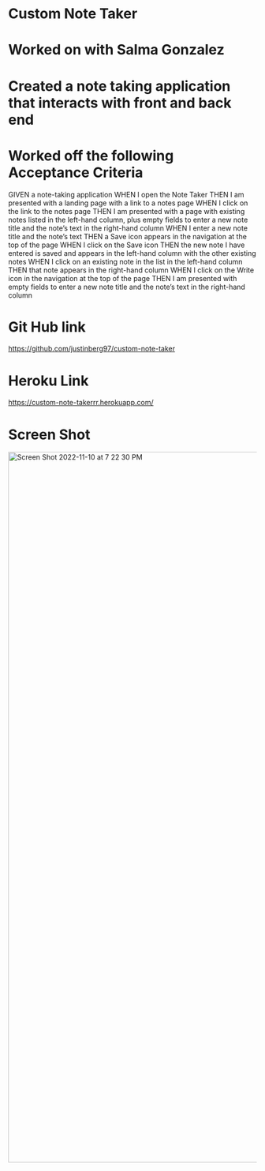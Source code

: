 # Custom Note Taker 

# Worked on with Salma Gonzalez 

# Created a note taking application that interacts with front and back end

# Worked off the following Acceptance Criteria

GIVEN a note-taking application
WHEN I open the Note Taker
THEN I am presented with a landing page with a link to a notes page
WHEN I click on the link to the notes page
THEN I am presented with a page with existing notes listed in the left-hand column, plus empty fields to enter a new note title and the note’s text in the right-hand column
WHEN I enter a new note title and the note’s text
THEN a Save icon appears in the navigation at the top of the page
WHEN I click on the Save icon
THEN the new note I have entered is saved and appears in the left-hand column with the other existing notes
WHEN I click on an existing note in the list in the left-hand column
THEN that note appears in the right-hand column
WHEN I click on the Write icon in the navigation at the top of the page
THEN I am presented with empty fields to enter a new note title and the note’s text in the right-hand column


# Git Hub link

https://github.com/justinberg97/custom-note-taker

# Heroku Link

https://custom-note-takerrr.herokuapp.com/

# Screen Shot

<img width="1440" alt="Screen Shot 2022-11-10 at 7 22 30 PM" src="https://user-images.githubusercontent.com/110484382/201240428-4fbc31f6-a6f0-4485-87e6-eb487c02a4f1.png">


